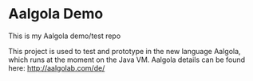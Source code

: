 # Aalgola Demo
This is my Aalgola demo/test repo

This project is used to test and prototype in the new language Aalgola, which runs at the moment on the Java VM. 
Aalgola details can be found here:
http://aalgolab.com/de/

